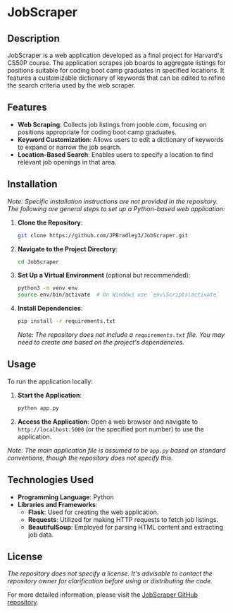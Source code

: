 # JobScraper

## Description
JobScraper is a web application developed as a final project for Harvard's CS50P course. The application scrapes job boards to aggregate listings for positions suitable for coding boot camp graduates in specified locations. It features a customizable dictionary of keywords that can be edited to refine the search criteria used by the web scraper.

## Features
- **Web Scraping**: Collects job listings from jooble.com, focusing on positions appropriate for coding boot camp graduates.
- **Keyword Customization**: Allows users to edit a dictionary of keywords to expand or narrow the job search.
- **Location-Based Search**: Enables users to specify a location to find relevant job openings in that area.

## Installation
*Note: Specific installation instructions are not provided in the repository. The following are general steps to set up a Python-based web application:*

1. **Clone the Repository**:
   ```sh
   git clone https://github.com/JPBradley3/JobScraper.git
   ```

2. **Navigate to the Project Directory**:
   ```sh
   cd JobScraper
   ```

3. **Set Up a Virtual Environment** (optional but recommended):
   ```sh
   python3 -m venv env
   source env/bin/activate  # On Windows use `env\Scripts\activate`
   ```

4. **Install Dependencies**:
   ```sh
   pip install -r requirements.txt
   ```
   *Note: The repository does not include a `requirements.txt` file. You may need to create one based on the project's dependencies.*

## Usage
To run the application locally:

1. **Start the Application**:
   ```sh
   python app.py
   ```

2. **Access the Application**:
   Open a web browser and navigate to `http://localhost:5000` (or the specified port number) to use the application.

*Note: The main application file is assumed to be `app.py` based on standard conventions, though the repository does not specify this.*

## Technologies Used
- **Programming Language**: Python
- **Libraries and Frameworks**:
  - **Flask**: Used for creating the web application.
  - **Requests**: Utilized for making HTTP requests to fetch job listings.
  - **BeautifulSoup**: Employed for parsing HTML content and extracting job data.

## License
*The repository does not specify a license. It's advisable to contact the repository owner for clarification before using or distributing the code.*

For more detailed information, please visit the [JobScraper GitHub repository](https://github.com/JPBradley3/JobScraper).
